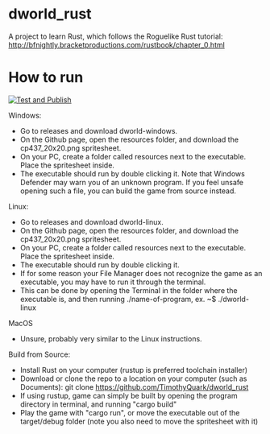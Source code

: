 # dworld_rust

A project to learn Rust, which follows the Roguelike Rust tutorial: http://bfnightly.bracketproductions.com/rustbook/chapter_0.html

# How to run
[![Test and Publish](https://github.com/TimothyQuark/dworld_rust/workflows/Release/badge.svg)](https://github.com/TimothyQuark/dworld_rust/)

Windows:
- Go to releases and download dworld-windows.
- On the Github page, open the resources folder, and download the cp437_20x20.png spritesheet.
- On your PC, create a folder called resources next to the executable. Place the spritesheet inside.
- The executable should run by double clicking it. Note that Windows Defender may warn you of an unknown program. If you feel unsafe opening such a file, you can build the game from source instead.

Linux:
- Go to releases and download dworld-linux.
- On the Github page, open the resources folder, and download the cp437_20x20.png spritesheet.
- On your PC, create a folder called resources next to the executable. Place the spritesheet inside.
- The executable should run by double clicking it.
- If for some reason your File Manager does not recognize the game as an executable, you may have to run it through the terminal.
- This can be done by opening the Terminal in the folder where the executable is, and then running ./name-of-program, ex. ~$ ./dworld-linux

MacOS
- Unsure, probably very similar to the Linux instructions.

Build from Source:
- Install Rust on your computer (rustup is preferred toolchain installer)
- Download or clone the repo to a location on your computer (such as Documents): git clone https://github.com/TimothyQuark/dworld_rust
- If using rustup, game can simply be built by opening the program directory in terminal, and running "cargo build"
- Play the game with "cargo run", or move the executable out of the target/debug folder (note you also need to move the spritesheet with it)